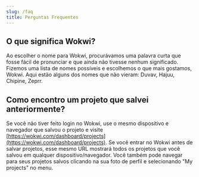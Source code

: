 ```yaml
---
slug: /faq
title: Perguntas Frequentes
---
```


## O que significa Wokwi?

Ao escolher o nome para Wokwi, procurávamos uma palavra curta que fosse fácil de pronunciar e que ainda não tivesse nenhum significado. Fizemos uma lista de nomes possíveis e escolhemos o que mais gostamos, Wokwi. Aqui estão alguns dos nomes que não vieram: Duvav, Hajuu, Chipine, Zeprr.

## Como encontro um projeto que salvei anteriormente?

Se você não tiver feito login no Wokwi, use o mesmo dispositivo e navegador que salvou o projeto e visite [https://wokwi.com/dashboard/projects](https://wokwi.com/dashboard/projects). Se você entrar no Wokwi antes de salvar projetos, esse mesmo URL mostrará todos os projetos que você salvou em qualquer dispositivo/navegador. Você também pode navegar para seus projetos salvos clicando na sua foto de perfil e selecionando "My projects" no menu.
